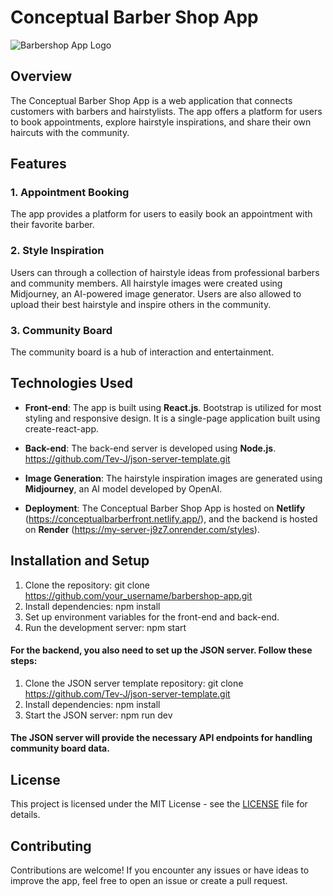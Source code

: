 # Conceptual Barber Shop App

![Barbershop App Logo](https://conceptualbarberfront.netlify.app/static/media/brand_image1.fd32a681f0c7c9390976.png)

## Overview

The Conceptual Barber Shop App is a web application that connects customers with barbers and hairstylists. The app offers a platform for users to book appointments, explore hairstyle inspirations, and share their own haircuts with the community.

## Features

### 1. Appointment Booking

The app provides a platform for users to easily book an appointment with their favorite barber.

### 2. Style Inspiration

Users can through a collection of hairstyle ideas from professional barbers and community members. All hairstyle images were created using Midjourney, an AI-powered image generator. Users are also allowed to upload their best hairstyle and inspire others in the community.

### 3. Community Board

The community board is a hub of interaction and entertainment.

## Technologies Used

- **Front-end**: The app is built using **React.js**. Bootstrap is utilized for most styling and responsive design. It is a single-page application built using create-react-app.

- **Back-end**: The back-end server is developed using **Node.js**. https://github.com/Tev-J/json-server-template.git

- **Image Generation**: The hairstyle inspiration images are generated using **Midjourney**, an AI model developed by OpenAI.

- **Deployment**: The Conceptual Barber Shop App is hosted on **Netlify** (https://conceptualbarberfront.netlify.app/), and the backend is hosted on **Render** (https://my-server-j9z7.onrender.com/styles).

## Installation and Setup

1. Clone the repository: git clone https://github.com/your_username/barbershop-app.git
2. Install dependencies: npm install
3. Set up environment variables for the front-end and back-end.
4. Run the development server: npm start

#### For the backend, you also need to set up the JSON server. Follow these steps:

1. Clone the JSON server template repository: git clone https://github.com/Tev-J/json-server-template.git
2. Install dependencies: npm install
3. Start the JSON server: npm run dev

#### The JSON server will provide the necessary API endpoints for handling community board data.

## License

This project is licensed under the MIT License - see the [LICENSE](https://github.com/Tev-J/flatiron-phase-2-project/blob/a18ae30546fc4de12f6f61b47d392d317361c6c2/LICENSE) file for details.

## Contributing

Contributions are welcome! If you encounter any issues or have ideas to improve the app, feel free to open an issue or create a pull request.
